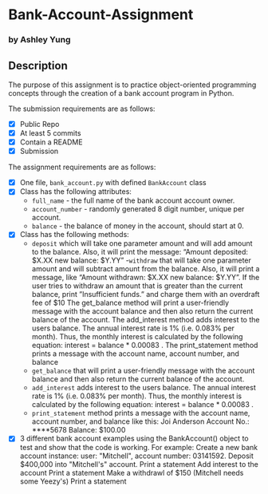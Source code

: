 # Bank-Account-Assignment 
### by Ashley Yung

## Description
The purpose of this assignment is to practice object-oriented programming concepts through the creation of a bank account program in Python. 

The submission requirements are as follows: 
- [x] Public Repo 
- [x] At least 5 commits
- [x] Contain a README
- [x] Submission

The assignment requirements are as follows:
- [x] One file, `bank_account.py` with defined `BankAccount` class
- [x] Class has the following attributes: 
    - `full_name` - the full name of the bank account account owner.
    - `account_number` - randomly generated 8 digit number, unique per account.
    - `balance` - the balance of money in the account, should start at 0.
- [x] Class has the following methods:
    - `deposit` which will take one parameter amount and will add amount to the balance. Also, it will print the message: “Amount deposited: $X.XX new balance: $Y.YY”
    -`withdraw` that will take one parameter amount and will subtract amount from the balance. Also, it will print a message, like “Amount withdrawn: $X.XX new balance: $Y.YY”. If the user tries to withdraw an amount that is greater than the current balance, print ”Insufficient funds.” and charge them with an overdraft fee of $10
    The get_balance method will print a user-friendly message with the account balance and then also return the current balance of the account.
    The add_interest method adds interest to the users balance. The annual interest rate is 1% (i.e. 0.083% per month). Thus, the monthly interest is calculated by the following equation: interest = balance *  0.00083 .
    The print_statement method prints a message with the account name, account number, and balance
    - `get_balance` that will print a user-friendly message with the account balance and then also return the current balance of the account.
    - `add_interest` adds interest to the users balance. The annual interest rate is 1% (i.e. 0.083% per month). Thus, the monthly interest is calculated by the following equation: interest = balance *  0.00083 .
    - `print_statement` method prints a message with the account name, account number, and balance like this: 
            Joi Anderson
            Account No.: ****5678
            Balance: $100.00
- [x] 3 different bank account examples using the BankAccount() object to test and show that the code is working. For example: 
    Create a new bank account instance: user: "Mitchell", account number: 03141592.
    Deposit $400,000 into "Mitchell's" account.
    Print a statement
    Add interest to the account
    Print a statement
    Make a withdrawl of $150 (Mitchell needs some Yeezy's)
    Print a statement
